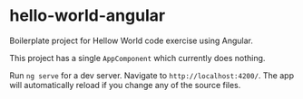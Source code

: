 # hello-world-angular

Boilerplate project for Hellow World code exercise using Angular.

This project has a single `AppComponent` which currently does nothing.

Run `ng serve` for a dev server. Navigate to `http://localhost:4200/`. The app will automatically reload if you change any of the source files.
